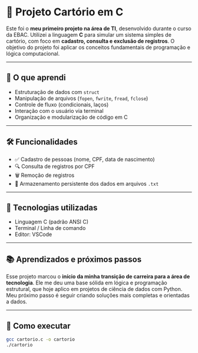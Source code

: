# 📄 Projeto Cartório em C

Este foi o **meu primeiro projeto na área de TI**, desenvolvido durante o curso da EBAC. Utilizei a linguagem **C** para simular um sistema simples de cartório, com foco em **cadastro, consulta e exclusão de registros**. O objetivo do projeto foi aplicar os conceitos fundamentais de programação e lógica computacional.

---

## 🧠 O que aprendi

- Estruturação de dados com `struct`
- Manipulação de arquivos (`fopen`, `fwrite`, `fread`, `fclose`)
- Controle de fluxo (condicionais, laços)
- Interação com o usuário via terminal
- Organização e modularização de código em C

---

## 🛠 Funcionalidades

- ✅ Cadastro de pessoas (nome, CPF, data de nascimento)
- 🔍 Consulta de registros por CPF
- 🗑 Remoção de registros
- 💾 Armazenamento persistente dos dados em arquivos `.txt`

---

## 📌 Tecnologias utilizadas

- Linguagem C (padrão ANSI C)
- Terminal / Linha de comando
- Editor: VSCode

---

## 📚 Aprendizados e próximos passos

Esse projeto marcou o **início da minha transição de carreira para a área de tecnologia**. Ele me deu uma base sólida em lógica e programação estrutural, que hoje aplico em projetos de ciência de dados com Python. Meu próximo passo é seguir criando soluções mais completas e orientadas a dados.

---

## 🚀 Como executar

```bash
gcc cartorio.c -o cartorio
./cartorio

